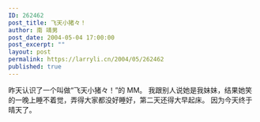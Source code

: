 ```yaml
---
ID: 262462
post_title: 飞天小猪々！
author: 南 靖男
post_date: 2004-05-04 17:00:00
post_excerpt: ""
layout: post
permalink: https://larryli.cn/2004/05/262462
published: true
---
```

昨天认识了一个叫做“飞天小猪々！”的 MM。
我跟别人说她是我妹妹，结果她笑的一晚上睡不着觉，弄得大家都没好睡好，第二天还得大早起床。
因为今天终于晴天了。